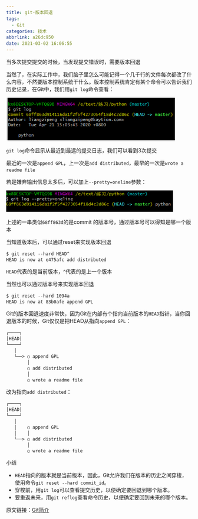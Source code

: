 ```yaml
---
title: git-版本回退
tags:
  - Git
categories: 技术
abbrlink: a26dc950
date: 2021-03-02 16:06:55
---
```


当多次提交提交的时候，当发现提交错误时，需要版本回退

当然了，在实际工作中，我们脑子里怎么可能记得一个几千行的文件每次都改了什么内容，不然要版本控制系统干什么。版本控制系统肯定有某个命令可以告诉我们历史记录，在Git中，我们用`git log`命令查看：

![image-20200421152956511](git-版本回退/image-20200421152956511.png)

<!--more-->

`git log`命令显示从最近到最远的提交日志，我们可以看到3次提交

最近的一次是`append GPL`，上一次是`add distributed`，最早的一次是`wrote a readme file`

若是嫌弃输出信息太多后，可以加上`--pretty=oneline`参数：

![image-20200421153416597](git-版本回退/image-20200421153416597.png)

上述的一串类似`68ff863d`的是commit 的版本号，通过版本号可以得知是哪一个版本

当知道版本后，可以通过reset来实现版本回退

```
$ git reset --hard HEAD^
HEAD is now at e475afc add distributed
```

`HEAD`代表的是当前版本，^代表的是上一个版本

当然也可以通过版本号来实现版本回退

```
$ git reset --hard 1094a
HEAD is now at 83b0afe append GPL
```

Git的版本回退速度非常快，因为Git在内部有个指向当前版本的`HEAD`指针，当你回退版本的时候，Git仅仅是把HEAD从指向`append GPL`：

```ascii
┌────┐
│HEAD│
└────┘
   │
   └──> ○ append GPL
        │
        ○ add distributed
        │
        ○ wrote a readme file
```

改为指向`add distributed`：

```ascii
┌────┐
│HEAD│
└────┘
   │
   │    ○ append GPL
   │    │
   └──> ○ add distributed
        │
        ○ wrote a readme file
```

小结

- `HEAD`指向的版本就是当前版本，因此，Git允许我们在版本的历史之间穿梭，使用命令`git reset --hard commit_id`。
- 穿梭前，用`git log`可以查看提交历史，以便确定要回退到哪个版本。
- 要重返未来，用`git reflog`查看命令历史，以便确定要回到未来的哪个版本。



原文链接：[Git简介](https://www.liaoxuefeng.com/wiki/896043488029600/896067008724000)